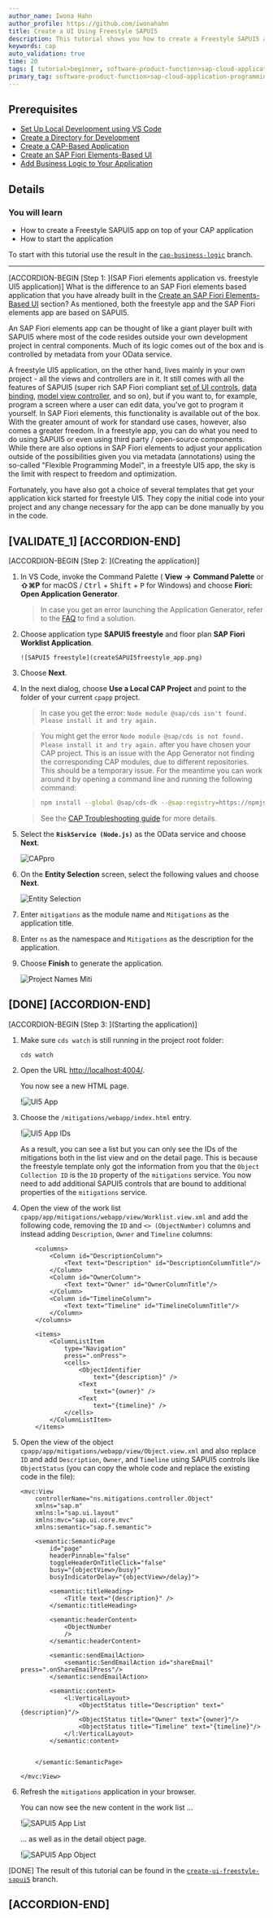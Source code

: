 ```yaml
---
author_name: Iwona Hahn
author_profile: https://github.com/iwonahahn
title: Create a UI Using Freestyle SAPUI5
description: This tutorial shows you how to create a Freestyle SAPUI5 app on top of your CAP application.
keywords: cap
auto_validation: true
time: 20
tags: [ tutorial>beginner, software-product-function>sap-cloud-application-programming-model, programming-tool>node-js, software-product>sap-business-technology-platform, software-product>sap-fiori-tools, sfgtware-product>sapui5]
primary_tag: software-product-function>sap-cloud-application-programming-model
---
```


## Prerequisites
 - [Set Up Local Development using VS Code](btp-app-set-up-local-development)
 - [Create a Directory for Development](btp-app-create-directory)
 - [Create a CAP-Based Application](btp-app-create-cap-application)
 - [Create an SAP Fiori Elements-Based UI](btp-app-create-ui-fiori-elements)
 - [Add Business Logic to Your Application](btp-app-cap-business-logic)

## Details
### You will learn
 - How to create a Freestyle SAPUI5 app on top of your CAP application
 - How to start the application


To start with this tutorial use the result in the [`cap-business-logic`](https://github.com/SAP-samples/cloud-cap-risk-management/tree/cap-business-logic) branch.

---

[ACCORDION-BEGIN [Step 1: ](SAP Fiori elements application vs. freestyle UI5 application)]
What is the difference to an SAP Fiori elements based application that you have already built in the [Create an SAP Fiori Elements-Based UI](btp-app-create-ui-fiori-elements) section? As mentioned, both the freestyle app and the SAP Fiori elements app are based on SAPUI5.

An SAP Fiori elements app can be thought of like a giant player built with SAPUI5 where most of the code resides outside your own development project in central components. Much of its logic comes out of the box and is controlled by metadata from your OData service.

A freestyle UI5 application, on the other hand, lives mainly in your own project - all the views and controllers are in it. It still comes with all the features of SAPUI5 (super rich SAP Fiori compliant [set of UI controls](https://sapui5.hana.ondemand.com/#/controls), [data binding](https://sapui5.hana.ondemand.com/#/topic/e5310932a71f42daa41f3a6143efca9c), [model view controller](https://sapui5.hana.ondemand.com/#/topic/91f233476f4d1014b6dd926db0e91070), and so on), but if you want to, for example, program a screen where a user can edit data, you've got to program it yourself. In SAP Fiori elements, this functionality is available out of the box. With the greater amount of work for standard use cases, however, also comes a greater freedom. In a freestyle app, you can do what you need to do using SAPUI5 or even using third party / open-source components. While there are also options in SAP Fiori elements to adjust your application outside of the possibilities given you via metadata (annotations) using the so-called "Flexible Programming Model", in a freestyle UI5 app, the sky is the limit with respect to freedom and optimization.

Fortunately, you have also got a choice of several templates that get your application kick started for freestyle UI5. They copy the initial code into your project and any change necessary for the app can be done manually by you in the code.

[VALIDATE_1]
[ACCORDION-END]
---
[ACCORDION-BEGIN [Step 2: ](Creating the application)]
1. In VS Code, invoke the Command Palette ( **View** **&rarr;** **Command Palette** or **⇧⌘P** for macOS / <kbd>Ctrl</kbd> + <kbd>Shift</kbd> + <kbd>P</kbd> for Windows) and choose **Fiori: Open Application Generator**.


    > In case you get an error launching the Application Generator, refer to the [FAQ](https://help.sap.com/viewer/42532dbd1ebb434a80506113970f96e9/Latest/en-US) to find a solution.

2. Choose application type **SAPUI5 freestyle** and floor plan **SAP Fiori Worklist Application**.

       ![SAPUI5 freestyle](createSAPUI5freestyle_app.png)


4. Choose **Next**.

5. In the next dialog, choose **Use a Local CAP Project** and point to the folder of your current `cpapp` project.

    > In case you get the error: `Node module @sap/cds isn't found. Please install it and try again.`

    > You might get the error `Node module @sap/cds is not found. Please install it and try again.` after you have chosen your CAP project. This is an issue with the App Generator not finding the corresponding CAP modules, due to different repositories. This should be a temporary issue. For the meantime you can work around it by opening a command line and running the following command:

    > ```bash
    > npm install --global @sap/cds-dk --@sap:registry=https://npmjs.org/
    > ```

    > See the [CAP Troubleshooting guide](https://cap.cloud.sap/docs/advanced/troubleshooting#npm-installation) for more details.

5. Select the **`RiskService (Node.js)`** as the OData service and choose **Next**.

    ![CAPpro](datasourceselection.png)

6. On the **Entity Selection** screen, select the following values and choose **Next**.

    ![Entity Selection](SAPUI5freestyle_entityselect.png)

7. Enter `mitigations` as the module name and `Mitigations` as the application title.

8. Enter `ns` as the namespace and `Mitigations` as the description for the application.

9. Choose **Finish** to generate the application.

    ![Project Names Miti](SAPUI5freestyle_appgen.png)

[DONE]
[ACCORDION-END]
---
[ACCORDION-BEGIN [Step 3: ](Starting the application)]
1. Make sure `cds watch` is still running in the project root folder:

    ```Shell/Bash
    cds watch
    ```

2. Open the URL <http://localhost:4004/>.

    You now see a new HTML page.

    !![UI5 App](freestylelaunch.png)

3. Choose the `/mitigations/webapp/index.html` entry.

    !![UI5 App IDs](freestyleguidids.png)

    As a result, you can see a list but you can only see the IDs of the mitigations both in the list view and on the detail page. This is because the freestyle template only got the information from you that the `Object Collection ID` is the `ID` property of the `mitigations` service. You now need to add additional SAPUI5 controls that are bound to additional properties of the `mitigations` service.

4. Open the view of the work list `cpapp/app/mitigations/webapp/view/Worklist.view.xml`  and add the following code, removing the `ID` and `<> (ObjectNumber)` columns and instead adding `Description`, `Owner` and `Timeline` columns:

    ```XML[2-10,19-23]
        <columns>
            <Column id="DescriptionColumn">
                <Text text="Description" id="DescriptionColumnTitle"/>
            </Column>
            <Column id="OwnerColumn">
                <Text text="Owner" id="OwnerColumnTitle"/>
            </Column>
            <Column id="TimelineColumn">
                <Text text="Timeline" id="TimelineColumnTitle"/>
            </Column>
        </columns>

        <items>
            <ColumnListItem
                type="Navigation"
                press=".onPress">
                <cells>
                    <ObjectIdentifier
                        text="{description}" />
                    <Text
                        text="{owner}" />
                    <Text
                        text="{timeline}" />
                </cells>
            </ColumnListItem>
        </items>
    ```

5. Open the view of the object `cpapp/app/mitigations/webapp/view/Object.view.xml` and also replace `ID` and add `Description`, `Owner`, and `Timeline` using SAPUI5 controls like `ObjectStatus` (you can copy the whole code and replace the existing code in the file):

    ```XML[4,16,28-34]
    <mvc:View
        controllerName="ns.mitigations.controller.Object"
        xmlns="sap.m"
        xmlns:l="sap.ui.layout"
        xmlns:mvc="sap.ui.core.mvc"
        xmlns:semantic="sap.f.semantic">

        <semantic:SemanticPage
            id="page"
            headerPinnable="false"
            toggleHeaderOnTitleClick="false"
            busy="{objectView>/busy}"
            busyIndicatorDelay="{objectView>/delay}">

            <semantic:titleHeading>
                <Title text="{description}" />
            </semantic:titleHeading>

            <semantic:headerContent>
                <ObjectNumber
                />
            </semantic:headerContent>

            <semantic:sendEmailAction>
                <semantic:SendEmailAction id="shareEmail" press=".onShareEmailPress"/>
            </semantic:sendEmailAction>

            <semantic:content>
                <l:VerticalLayout>
                    <ObjectStatus title="Description" text="{description}"/>
                    <ObjectStatus title="Owner" text="{owner}"/>
                    <ObjectStatus title="Timeline" text="{timeline}"/>
                </l:VerticalLayout>
            </semantic:content>


        </semantic:SemanticPage>

    </mvc:View>
    ```

6. Refresh the `mitigations` application in your browser.

    You can now see the new content in the work list ...

    !![SAPUI5 App List](freestyleui5list.png)

    ... as well as in the detail object page.

    !![SAPUI5 App Object](freestyleui5object.png)

[DONE]
The result of this tutorial can be found in the [`create-ui-freestyle-sapui5`](https://github.com/SAP-samples/cloud-cap-risk-management/tree/create-ui-freestyle-sapui5) branch.


[ACCORDION-END]
---